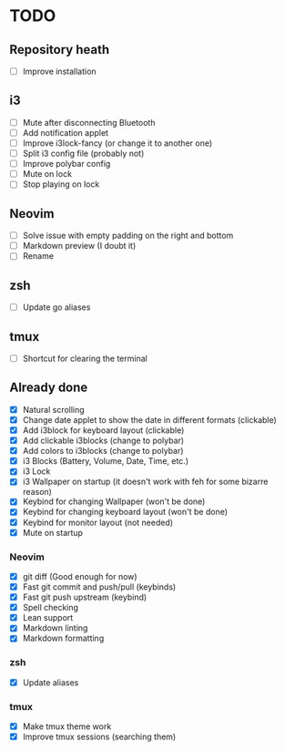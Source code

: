 # TODO

## Repository heath

- [ ] Improve installation

## i3

- [ ] Mute after disconnecting Bluetooth
- [ ] Add notification applet
- [ ] Improve i3lock-fancy (or change it to another one)
- [ ] Split i3 config file (probably not)
- [ ] Improve polybar config
- [ ] Mute on lock
- [ ] Stop playing on lock

## Neovim

- [ ] Solve issue with empty padding on the right and bottom
- [ ] Markdown preview (I doubt it)
- [ ] Rename

## zsh

- [ ] Update go aliases

## tmux

- [ ] Shortcut for clearing the terminal

## Already done

- [x] Natural scrolling
- [x] Change date applet to show the date in different formats (clickable)
- [x] Add i3block for keyboard layout (clickable)
- [x] Add clickable i3blocks (change to polybar)
- [x] Add colors to i3blocks (change to polybar)
- [x] i3 Blocks (Battery, Volume, Date, Time, etc.)
- [x] i3 Lock
- [x] i3 Wallpaper on startup (it doesn't work with feh for some bizarre reason)
- [x] Keybind for changing Wallpaper (won't be done)
- [x] Keybind for changing keyboard layout (won't be done)
- [x] Keybind for monitor layout (not needed)
- [x] Mute on startup

### Neovim

- [x] git diff (Good enough for now)
- [x] Fast git commit and push/pull (keybinds)
- [x] Fast git push upstream (keybind)
- [x] Spell checking
- [x] Lean support
- [x] Markdown linting
- [x] Markdown formatting

### zsh

- [x] Update aliases

### tmux

- [x] Make tmux theme work
- [x] Improve tmux sessions (searching them)
